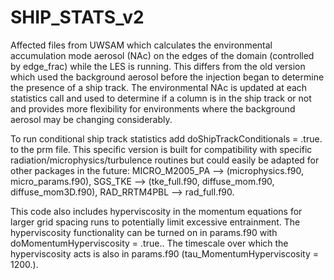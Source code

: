 # SHIP_STATS_v2

Affected files from UWSAM which calculates the environmental accumulation mode aerosol (NAc) on the edges of the domain (controlled by edge_frac) while the LES is running. This differs from the old version which used the background aerosol before the injection began to determine the presence of a ship track. The environmental NAc is updated at each statistics call and used to determine if a column is in the ship track or not and provides more flexibility for environments where the background aerosol may be changing considerably.  

To run conditional ship track statistics add doShipTrackConditionals = .true. to the prm file. This specific version is built for compatibility with specific radiation/microphysics/turbulence routines but could easily be adapted for other packages in the future: MICRO_M2005_PA --> (microphysics.f90, micro_params.f90), SGS_TKE --> (tke_full.f90, diffuse_mom.f90, diffuse_mom3D.f90), RAD_RRTM4PBL --> rad_full.f90. 

This code also includes hyperviscosity in the momentum equations for larger grid spacing runs to potentially limit excessive entrainment. The hyperviscosity functionality can be turned on in params.f90 with doMomentumHyperviscosity = .true.. The timescale over which the hyperviscosity acts is also in params.f90 (tau_MomentumHyperviscosity = 1200.).


